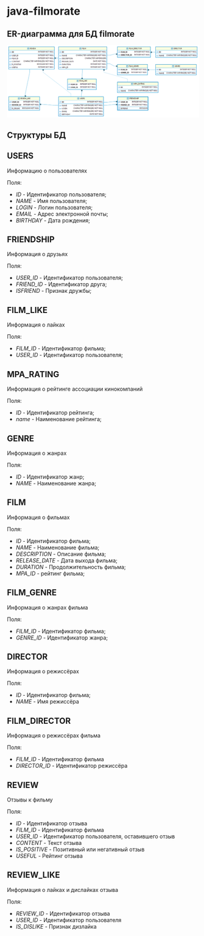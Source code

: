 # java-filmorate

## ER-диаграмма для БД filmorate

![filmorate.png](filmorate.png)

## Структуры БД

## **USERS**
Информацию о пользователях

Поля:
* *ID* - Идентификатор пользователя;
* *NAME* - Имя пользователя;
* *LOGIN* - Логин пользователя;
* *EMAIL* - Адрес электронной почты;
* *BIRTHDAY* - Дата рождения;

## **FRIENDSHIP**
Информация о друзьях

Поля:
* *USER_ID* - Идентификатор пользователя;
* *FRIEND_ID* - Идентификатор друга;
* *ISFRIEND* - Признак дружбы;

## **FILM_LIKE**
Информация о лайках

Поля:
* *FILM_ID* - Идентификатор фильма;
* *USER_ID* - Идентификатор пользователя;

## **MPA_RATING**
Информация о рейтинге ассоциации кинокомпаний

Поля:
* *ID* - Идентификатор рейтинга;
* *name* - Наименование рейтинга;

## **GENRE**
Информация о жанрах

Поля:
* *ID* - Идентификатор жанр;
* *NAME* - Наименование жанра;

## **FILM**
Информация о фильмах

Поля:
* *ID* - Идентификатор фильма;
* *NAME* - Наименование фильма;
* *DESCRIPTION* - Описание фильма;
* *RELEASE_DATE* - Дата выхода фильма;
* *DURATION* - Продолжительность фильма;
* *MPA_ID* - рейтинг фильма;

## **FILM_GENRE**
Информация о жанрах фильма

Поля:
* *FILM_ID* - Идентификатор фильма;
* *GENRE_ID* - Идентификатор жанра;

## **DIRECTOR**
Информация о режиссёрах

Поля:
* *ID* - Идентификатор фильма;
* *NAME* - Имя режиссёра

## **FILM_DIRECTOR**
Информация о режиссёрах фильма

Поля:
* *FILM_ID* - Идентификатор фильма
* *DIRECTOR_ID* - Идентификатор режиссёра

## **REVIEW**
Отзывы к фильму

Поля:
* *ID* - Идентификатор отзыва
* *FILM_ID* - Идентификатор фильма
* *USER_ID* - Идентификатор пользователя, оставившего отзыв
* *CONTENT* - Текст отзыва
* *IS_POSITIVE* - Позитивный или негативный отзыв
* *USEFUL* - Рейтинг отзыва

## **REVIEW_LIKE**
Информация о лайках и дислайках отзыва

Поля:
* *REVIEW_ID* - Идентификатор отзыва
* *USER_ID* - Идентификатор пользователя
* *IS_DISLIKE* - Признак дизлайка